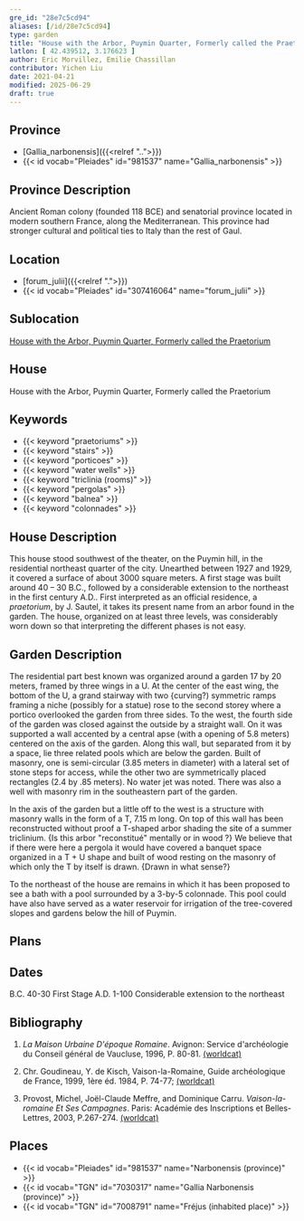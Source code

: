 ```yaml
---
gre_id: "28e7c5cd94"
aliases: [/id/28e7c5cd94]
type: garden
title: "House with the Arbor, Puymin Quarter, Formerly called the Praetorium"
latlon: [ 42.439512, 3.176623 ]
author: Eric Morvillez, Emilie Chassillan
contributor: Yichen Liu
date: 2021-04-21
modified: 2025-06-29
draft: true
---
```


## Province

- [Gallia_narbonensis]({{<relref "..">}})
- {{< id vocab="Pleiades" id="981537" name="Gallia_narbonensis" >}}

## Province Description

Ancient Roman colony (founded 118 BCE) and senatorial province located in modern southern France, along the Mediterranean. This province had stronger cultural and political ties to Italy than the rest of Gaul.

## Location

- [forum_julii]({{<relref ".">}})
- {{< id vocab="Pleiades" id="307416064" name="forum_julii" >}}

## Sublocation

[House with the Arbor, Puymin Quarter, Formerly called the Praetorium](#)

## House

House with the Arbor, Puymin Quarter, Formerly called the Praetorium

## Keywords

- {{< keyword "praetoriums" >}}
- {{< keyword "stairs" >}}
- {{< keyword "porticoes" >}}
- {{< keyword "water wells" >}}
- {{< keyword "triclinia (rooms)" >}}
- {{< keyword "pergolas" >}}
- {{< keyword "balnea" >}}
- {{< keyword "colonnades" >}}

## House Description

This house stood southwest of the theater, on the Puymin hill, in the residential northeast quarter of the city.  Unearthed between 1927 and 1929, it covered a surface of about 3000 square meters.  A first stage was built around 40 – 30 B.C., followed by a considerable extension to the northeast in the first century A.D.. First interpreted as an official residence, a *praetorium*, by J. Sautel, it takes its present name from an arbor found in the garden.  The house, organized on at least three levels, was considerably worn down so that interpreting the different phases is not easy.

## Garden Description

The residential part best known was organized around a garden 17 by 20 meters, framed by three wings in a U.  At the center of the east wing, the bottom of the U, a grand stairway with two {curving?) symmetric ramps framing a niche (possibly for a statue) rose to the second storey where a portico overlooked the garden from three sides.  To the west, the fourth side of the garden was closed against the outside by a straight wall.  On it was supported a wall accented by a central apse (with a opening of 5.8 meters) centered on the axis of the garden.  Along this wall, but separated from it by a space, lie three related pools which are below the garden.  Built of masonry, one is semi-circular (3.85 meters in diameter) with a lateral set of stone steps for access, while the other two are symmetrically placed rectangles (2.4 by .85 meters).  No water jet was noted.  There was also a well with masonry rim in the southeastern part of the garden.

In the axis of the garden but a little off to the west is a structure with masonry walls in the form of a T, 7.15 m long.  On top of this wall has been reconstructed without proof a T-shaped arbor shading the site of a summer triclinium. {Is this arbor "reconstitué" mentally or in wood ?} We believe that if there were here a pergola it would have covered a banquet space organized in a T + U shape and built of wood  resting on the masonry of which only the T by itself is drawn. {Drawn in what sense?}

To the northeast of the house are remains in which it has been proposed to see a bath with a pool surrounded by a 3-by-5 colonnade.  This pool could have also have served as a water reservoir for irrigation of the tree-covered slopes and gardens below the hill of Puymin.

## Plans

## Dates

B.C. 40-30 First Stage
A.D. 1-100 Considerable extension to the northeast

## Bibliography

1. *La Maison Urbaine D'époque Romaine*. Avignon: Service d'archéologie du Conseil général de Vaucluse, 1996, P. 80-81. [(worldcat)](https://search.worldcat.org/title/717347715)

2. Chr.  Goudineau, Y.  de  Kisch, Vaison-la-Romaine, Guide  archéologique  de  France, 1999, 1ère  éd. 1984, P. 74-77; [(worldcat)](https://search.worldcat.org/title/807347615)

3. Provost, Michel, Joe͏̈l-Claude Meffre, and Dominique Carru. *Vaison-la-romaine Et Ses Campagnes*. Paris: Académie des Inscriptions et Belles-Lettres, 2003, P.267-274. [(worldcat)](https://search.worldcat.org/title/905795401)

## Places

- {{< id vocab="Pleiades" id="981537" name="Narbonensis (province)" >}}
- {{< id vocab="TGN" id="7030317" name="Gallia Narbonensis (province)" >}}
- {{< id vocab="TGN" id="7008791" name="Fréjus (inhabited place)" >}}
